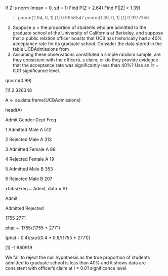 If Z is norm (mean = 0, sd = 1)
Find P(Z > 2.64)
Find P(|Z| > 1.39)

> pnorm(2.64, 0, 1)
[1] 0.9958547
> pnorm(1.39, 0, 1)
[1] 0.9177356


2. Suppose p = the proportion of students who are admitted to the graduate school of the University of
California at Berkeley, and suppose that a public relation officer boasts that UCB has historically had a
40% acceptance rate for its graduate school. Consider the data stored in the table UCBAdmissions from
1973. Assuming these observations constituted a simple random sample, are they consistent with the
officerâ..s claim, or do they provide evidence that the acceptance rate was significantly less than 40%?
Use an Î± = 0.01 significance level.

qnorm(0.99)

[1] 2.326348

A <- as.data.frame(UCBAdmissions)

head(A)

Admit Gender Dept Freq

1 Admitted Male A 512

2 Rejected Male A 313

3 Admitted Female A 89

4 Rejected Female A 19

5 Admitted Male B 353

6 Rejected Male B 207

xtabs(Freq ~ Admit, data = A)

Admit

Admitted Rejected

1755 2771

phat <- 1755/(1755 + 2771)

(phat - 0.4)/sqrt(0.4 * 0.6/(1755 + 2771))

[1] -1.680919

We fail to reject the null hypothesis as the true proportion of students admitted to graduate school is less than 40% and it shows data are consistent with officer’s claim at I = 0.01 significance level.
